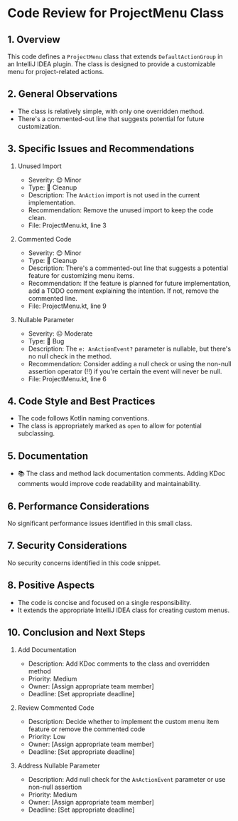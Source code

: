 # Code Review for ProjectMenu Class

## 1. Overview

This code defines a `ProjectMenu` class that extends `DefaultActionGroup` in an IntelliJ IDEA plugin. The class is designed to provide a customizable menu for project-related actions.

## 2. General Observations

- The class is relatively simple, with only one overridden method.
- There's a commented-out line that suggests potential for future customization.

## 3. Specific Issues and Recommendations

1. Unused Import
   - Severity: 😊 Minor
   - Type: 🧹 Cleanup
   - Description: The `AnAction` import is not used in the current implementation.
   - Recommendation: Remove the unused import to keep the code clean.
   - File: ProjectMenu.kt, line 3

2. Commented Code
   - Severity: 😊 Minor
   - Type: 🧹 Cleanup
   - Description: There's a commented-out line that suggests a potential feature for customizing menu items.
   - Recommendation: If the feature is planned for future implementation, add a TODO comment explaining the intention. If not, remove the commented line.
   - File: ProjectMenu.kt, line 9

3. Nullable Parameter
   - Severity: 😐 Moderate
   - Type: 🐛 Bug
   - Description: The `e: AnActionEvent?` parameter is nullable, but there's no null check in the method.
   - Recommendation: Consider adding a null check or using the non-null assertion operator (!!) if you're certain the event will never be null.
   - File: ProjectMenu.kt, line 6

## 4. Code Style and Best Practices

- The code follows Kotlin naming conventions.
- The class is appropriately marked as `open` to allow for potential subclassing.

## 5. Documentation

- 📚 The class and method lack documentation comments. Adding KDoc comments would improve code readability and maintainability.

## 6. Performance Considerations

No significant performance issues identified in this small class.

## 7. Security Considerations

No security concerns identified in this code snippet.

## 8. Positive Aspects

- The code is concise and focused on a single responsibility.
- It extends the appropriate IntelliJ IDEA class for creating custom menus.

## 10. Conclusion and Next Steps

1. Add Documentation
   - Description: Add KDoc comments to the class and overridden method
   - Priority: Medium
   - Owner: [Assign appropriate team member]
   - Deadline: [Set appropriate deadline]

2. Review Commented Code
   - Description: Decide whether to implement the custom menu item feature or remove the commented code
   - Priority: Low
   - Owner: [Assign appropriate team member]
   - Deadline: [Set appropriate deadline]

3. Address Nullable Parameter
   - Description: Add null check for the `AnActionEvent` parameter or use non-null assertion
   - Priority: Medium
   - Owner: [Assign appropriate team member]
   - Deadline: [Set appropriate deadline]